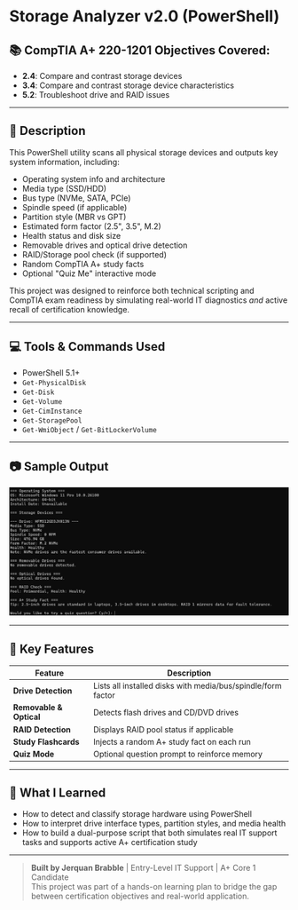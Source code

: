 # Storage Analyzer v2.0 (PowerShell)

## 📚 CompTIA A+ 220-1201 Objectives Covered:
- **2.4**: Compare and contrast storage devices
- **3.4**: Compare and contrast storage device characteristics
- **5.2**: Troubleshoot drive and RAID issues

---

## 🧠 Description

This PowerShell utility scans all physical storage devices and outputs key system information, including:

- Operating system info and architecture
- Media type (SSD/HDD)
- Bus type (NVMe, SATA, PCIe)
- Spindle speed (if applicable)
- Partition style (MBR vs GPT)
- Estimated form factor (2.5", 3.5", M.2)
- Health status and disk size
- Removable drives and optical drive detection
- RAID/Storage pool check (if supported)
- Random CompTIA A+ study facts
- Optional "Quiz Me" interactive mode

This project was designed to reinforce both technical scripting and CompTIA exam readiness by simulating real-world IT diagnostics *and* active recall of certification knowledge.

---

## 💻 Tools & Commands Used

- PowerShell 5.1+
- `Get-PhysicalDisk`
- `Get-Disk`
- `Get-Volume`
- `Get-CimInstance`
- `Get-StoragePool`
- `Get-WmiObject` / `Get-BitLockerVolume`

---

## 📷 Sample Output

![Sample Output](SampleOutput.png)

---

## 📎 Key Features

| Feature                | Description                                                  |
|------------------------|--------------------------------------------------------------|
| **Drive Detection**     | Lists all installed disks with media/bus/spindle/form factor |
| **Removable & Optical** | Detects flash drives and CD/DVD drives                       |
| **RAID Detection**      | Displays RAID pool status if applicable                      |
| **Study Flashcards**    | Injects a random A+ study fact on each run                   |
| **Quiz Mode**           | Optional question prompt to reinforce memory                 |

---

## 🧠 What I Learned

- How to detect and classify storage hardware using PowerShell
- How to interpret drive interface types, partition styles, and media health
- How to build a dual-purpose script that both simulates real IT support tasks and supports active A+ certification study

---

> **Built by Jerquan Brabble** | Entry-Level IT Support | A+ Core 1 Candidate  
> This project was part of a hands-on learning plan to bridge the gap between certification objectives and real-world application.

